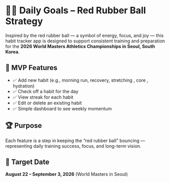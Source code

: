 # 🏃‍♂️ Daily Goals – Red Rubber Ball Strategy

Inspired by the red rubber ball — a symbol of energy, focus, and joy — this habit tracker app is designed to support consistent training and preparation for the **2026 World Masters Athletics Championships in Seoul, South Korea**.

## 🎯 MVP Features
- ✅ Add new habit (e.g., morning run, recovery, stretching , core , hydration)
- ✅ Check off a habit for the day
- ✅ View streak for each habit
- ✅ Edit or delete an existing habit
- ✅ Simple dashboard to see weekly momentum

## 🏆 Purpose
Each feature is a step in keeping the “red rubber ball” bouncing — representing daily training success, focus, and long-term vision.

## 📅 Target Date
**August 22 – September 3, 2026** (World Masters in Seoul)